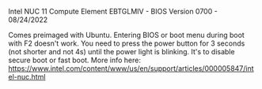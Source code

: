 Intel NUC 11 Compute Element EBTGLMIV - BIOS Version 0700 - 08/24/2022

Comes preimaged with Ubuntu. Entering BIOS or boot menu during boot with F2 doesn't work.
You need to press the power button for 3 seconds (not shorter and not 4s) until the power light is blinking.
It's to disable secure boot or fast boot. More info here: https://www.intel.com/content/www/us/en/support/articles/000005847/intel-nuc.html

